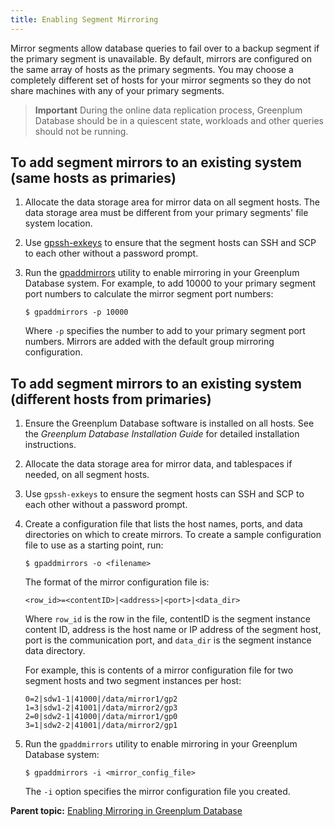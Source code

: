 ```yaml
---
title: Enabling Segment Mirroring 
---
```


Mirror segments allow database queries to fail over to a backup segment if the primary segment is unavailable. By default, mirrors are configured on the same array of hosts as the primary segments. You may choose a completely different set of hosts for your mirror segments so they do not share machines with any of your primary segments.

> **Important** During the online data replication process, Greenplum Database should be in a quiescent state, workloads and other queries should not be running.

## <a id="ki169450"></a>To add segment mirrors to an existing system \(same hosts as primaries\) 

1.  Allocate the data storage area for mirror data on all segment hosts. The data storage area must be different from your primary segments' file system location.
2.  Use [gpssh-exkeys](../../../utility_guide/ref/gpssh-exkeys.html) to ensure that the segment hosts can SSH and SCP to each other without a password prompt.
3.  Run the [gpaddmirrors](../../../utility_guide/ref/gpaddmirrors.html) utility to enable mirroring in your Greenplum Database system. For example, to add 10000 to your primary segment port numbers to calculate the mirror segment port numbers:

    ```
    $ gpaddmirrors -p 10000
    ```

    Where `-p` specifies the number to add to your primary segment port numbers. Mirrors are added with the default group mirroring configuration.


## <a id="toadd"></a>To add segment mirrors to an existing system \(different hosts from primaries\) 

1.  Ensure the Greenplum Database software is installed on all hosts. See the *Greenplum Database Installation Guide* for detailed installation instructions.
2.  Allocate the data storage area for mirror data, and tablespaces if needed, on all segment hosts.
3.  Use `gpssh-exkeys` to ensure the segment hosts can SSH and SCP to each other without a password prompt.
4.  Create a configuration file that lists the host names, ports, and data directories on which to create mirrors. To create a sample configuration file to use as a starting point, run:

    ```
    $ gpaddmirrors -o <filename>          
    ```

    The format of the mirror configuration file is:

    ```
    <row_id>=<contentID>|<address>|<port>|<data_dir>
    ```

    Where `row_id` is the row in the file, contentID is the segment instance content ID, address is the host name or IP address of the segment host, port is the communication port, and `data_dir` is the segment instance data directory.

    For example, this is contents of a mirror configuration file for two segment hosts and two segment instances per host:

    ```
    0=2|sdw1-1|41000|/data/mirror1/gp2
    1=3|sdw1-2|41001|/data/mirror2/gp3
    2=0|sdw2-1|41000|/data/mirror1/gp0
    3=1|sdw2-2|41001|/data/mirror2/gp1
    ```

5.  Run the `gpaddmirrors` utility to enable mirroring in your Greenplum Database system:

    ```
    $ gpaddmirrors -i <mirror_config_file>
    ```

    The `-i` option specifies the mirror configuration file you created.


**Parent topic:** [Enabling Mirroring in Greenplum Database](../../highavail/topics/g-enabling-mirroring-in-greenplum-database.html)

